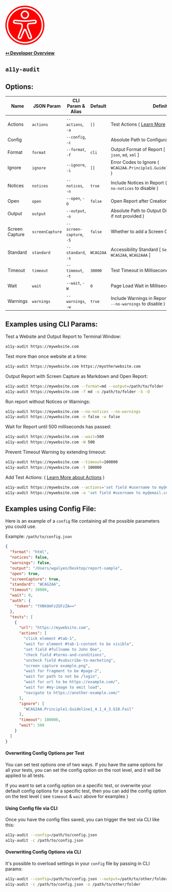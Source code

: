 ![Logo](img/logo.png "Logo")

**[↤ Developer Overview](../README.md#developer-overview)**

`a11y-audit`
---

Options:
---

Name           | JSON Param      | CLI Param & Alias        | Default   | Definition
---------------|-----------------|--------------------------|-----------|----------------------------------------------
Actions        | `actions`       | `--actions`, `-a`        | `[]`      | Test Actions ( [Learn More](actions.md) )
Config         |                 | `--config`, `-c`         |           | Absolute Path to Configuration File
Format         | `format`        | `--format`, `-f`         | `cli`     | Output Format of Report [ `cli`, `csv`, `html`, `jira`, `json`, `md`, `xml` ]
Ignore         | `ignore`        | `--ignore`, `-i`         |  `[]`     | Error Codes to Ignore ( `WCAG2AA.Principle1.Guideline1_4.1_4_3.G18.Fail` )
Notices        | `notices`       | `--notices`, `-n`        | `true`    | Include Notices in Report ( `--notices=false` or `--no-notices` to disable )
Open           | `open`          | `--open`, `-O`           | `false`   | Open Report after Creation
Output         | `output`        | `--output`, `-o`         |           | Absolute Path to Output Directory for Report ( `cwd` if not provided )
Screen Capture | `screenCapture` | `--screen-capture`, `-S` | `false`   | Whether to add a Screen Capture for Report
Standard       | `standard`      | `--standard`, `-s`       | `WCAG2AA` | Accessibility Standard [ `Section508`, `WCAG2A`, `WCAG2AA`, `WCAG2AAA` ]
Timeout        | `timeout`       | `--timeout`, `-t`        | `30000`   | Test Timeout in Milliseconds
Wait           | `wait`          | `--wait`, `-W`           | `0`       | Page Load Wait in Milliseconds
Warnings       | `warnings`      | `--warnings`, `-w`       | `true`    | Include Warnings in Report ( `--warnings=false` or `--no-warnings` to disable )


Examples using CLI Params:
---

Test a Website and Output Report to Terminal Window:

```bash
a11y-audit https://mywebsite.com
```

Test more than once website at a time:

```bash
a11y-audit https://mywebsite.com https://myotherwebsite.com
```

Output Report with Screen Capture as Markdown and Open Report:

```bash
a11y-audit https://mywebsite.com --format=md --output=/path/to/folder --screen-capture --open
a11y-audit https://mywebsite.com -f md -o /path/to/folder -S -O
```

Run report without Notices or Warnings:

```bash
a11y-audit https://mywebsite.com --no-notices --no-warnings
a11y-audit https://mywebsite.com -n false -w false
```

Wait for Report until 500 milliseconds has passed:

```bash
a11y-audit https://mywebsite.com --wait=500
a11y-audit https://mywebsite.com -W 500
```

Prevent Timeout Warning by extending timeout:

```bash
a11y-audit https://mywebsite.com --timeout=100000
a11y-audit https://mywebsite.com -t 100000
```

Add Test Actions: ( [Learn More about Actions](actions.md) )

```bash
a11y-audit https://mywebsite.com --actions='set field #username to my@email.com' 'set field #password to abc123' 'click element #submit'
a11y-audit https://mywebsite.com -a 'set field #username to my@email.com' 'set field #password to abc123' 'click element #submit'
```


Examples using Config File:
---

Here is an example of a `config` file containing all the possible parameters you could use.

Example: `/path/to/config.json`

```json
{
  "format": "html",
  "notices": false,
  "warnings": false,
  "output": "/Users/wgalyen/Desktop/report-sample",
  "open": true,
  "screenCapture": true,
  "standard": "WCAG2AA",
  "timeout": 30000,
  "wait": 0,
  "auth": {
    "token": "YXNkOmFzZGFzZA=="
  },
  "tests": [
    {
      "url": "https://mywebsite.com",
      "actions": [
        "click element #tab-1",
        "wait for element #tab-1-content to be visible",
        "set field #fullname to John Doe",
        "check field #terms-and-conditions",
        "uncheck field #subscribe-to-marketing",
        "screen capture example.png",
        "wait for fragment to be #page-2",
        "wait for path to not be /login",
        "wait for url to be https://example.com/",
        "wait for #my-image to emit load",
        "navigate to https://another-example.com/"
      ],
      "ignore": [
        "WCAG2AA.Principle1.Guideline1_4.1_4_3.G18.Fail"
      ],
      "timeout": 100000,
      "wait": 500
    }
  ]
}
```

#### Overwriting Config Options per Test

You can set test options one of two ways.  If you have the same options for all your tests, you can set the config option on the root level, and it will be applied to all tests.

If you want to set a config option on a specific test, or overwrite your default config options for a specific test, then you can add the config option on the test level ( see `timeout` & `wait` above for examples )


#### Using Config file via CLI

Once you have the config files saved, you can trigger the test via CLI like this:

```bash
a11y-audit --config=/path/to/config.json
a11y-audit -c /path/to/config.json
```

#### Overwriting Config Options via CLI

It's possible to overload settings in your `config` file by passing in CLI params:

```bash
a11y-audit --config=/path/to/config.json --output=/path/to/other/folder
a11y-audit -c /path/to/config.json -o /path/to/other/folder
```
